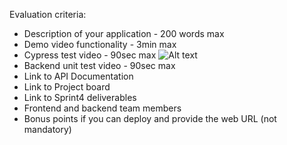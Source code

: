 Evaluation criteria:

- Description of your application - 200 words max
- Demo video functionality - 3min max
- Cypress test video - 90sec max
![Alt text](media/CypressDemo.gif?raw=true "Cypress demo")
- Backend unit test video - 90sec max
- Link to API Documentation
- Link to Project board
- Link to Sprint4 deliverables
- Frontend and backend team members
- Bonus points if you can deploy and provide the web URL (not mandatory)